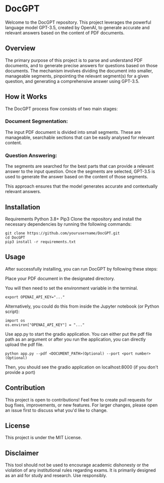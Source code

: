 # DocGPT
Welcome to the DocGPT repository. This project leverages the powerful language model GPT-3.5, created by OpenAI, to generate accurate and relevant answers based on the content of PDF documents.

## Overview
The primary purpose of this project is to parse and understand PDF documents, and to generate precise answers for questions based on those documents. The mechanism involves dividing the document into smaller, manageable segments, pinpointing the relevant segment(s) for a given question, and generating a comprehensive answer using GPT-3.5.

## How it Works
The DocGPT process flow consists of two main stages:

### Document Segmentation: 
The input PDF document is divided into small segments. These are manageable, searchable sections that can be easily analysed for relevant content.

### Question Answering: 
The segments are searched for the best parts that can provide a relevant answer to the input question. Once the segments are selected, GPT-3.5 is used to generate the answer based on the content of those segments.

This approach ensures that the model generates accurate and contextually relevant answers.

## Installation
Requirements
Python 3.8+
Pip3
Clone the repository and install the necessary dependencies by running the following commands:
```
git clone https://github.com/yourusername/DocGPT.git
cd DocGPT
pip3 install -r requirements.txt
```
## Usage
After successfully installing, you can run DocGPT by following these steps:

Place your PDF document in the designated directory.

You will then need to set the environment variable in the terminal.

```
export OPENAI_API_KEY="..."
```

Alternatively, you could do this from inside the Jupyter notebook (or Python script):
```
import os
os.environ["OPENAI_API_KEY"] = "..."
```

Use app.py to start the gradio application. You can either put the pdf file path as an argument or after you run the application, you can directly upload the pdf file.

```
python app.py --pdf <DOCUMENT_PATH>(Optional) --port <port number> (Optional)
```
Then, you should see the gradio application on localhost:8000 (if you don't provide a port)

## Contribution
This project is open to contributions! Feel free to create pull requests for bug fixes, improvements, or new features. For larger changes, please open an issue first to discuss what you'd like to change.

## License
This project is under the MIT License.

## Disclaimer
This tool should not be used to encourage academic dishonesty or the violation of any institutional rules regarding exams. It is primarily designed as an aid for study and research. Use responsibly.
